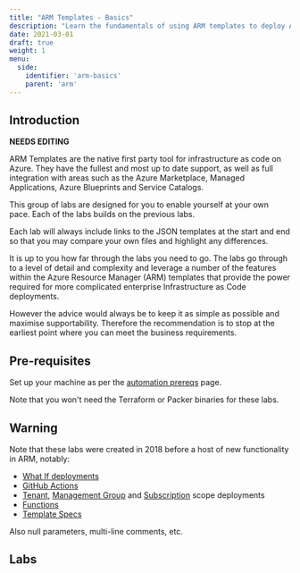 ```yaml
---
title: "ARM Templates - Basics"
description: "Learn the fundamentals of using ARM templates to deploy Azure resources."
date: 2021-03-01
draft: true
weight: 1
menu:
  side:
    identifier: 'arm-basics'
    parent: 'arm'
---
```


## Introduction

**NEEDS EDITING**

ARM Templates are the native first party tool for infrastructure as code on Azure. They have the fullest and most up to date support, as well as full integration with areas such as the Azure Marketplace, Managed Applications, Azure Blueprints and Service Catalogs.

This group of labs are designed for you to enable yourself at your own pace. Each of the labs builds on the previous labs.

Each lab will always include links to the JSON templates at the start and end so that you may compare your own files and highlight any differences.

It is up to you how far through the labs you need to go.  The labs go through to a level of detail and complexity and leverage a number of the features within the Azure Resource Manager (ARM) templates that provide the power required for more complicated enterprise Infrastructure as Code deployments.

However the advice would always be to keep it as simple as possible and maximise supportability.  Therefore the recommendation is to stop at the earliest point where you can meet the business requirements.

## Pre-requisites

Set up your machine as per the [automation prereqs](../prereqs) page.

Note that you won't need the Terraform or Packer binaries for these labs.

## Warning

Note that these labs were created in 2018 before a host of new functionality in ARM, notably:

* [What If deployments](https://docs.microsoft.com/azure/azure-resource-manager/templates/template-deploy-what-if)
* [GitHub Actions](https://docs.microsoft.com/azure/azure-resource-manager/templates/deploy-github-actions)
* [Tenant](https://docs.microsoft.com/azure/azure-resource-manager/templates/deploy-to-tenant), [Management Group](https://docs.microsoft.com/azure/azure-resource-manager/templates/deploy-to-management-group) and [Subscription](https://docs.microsoft.com/azure/azure-resource-manager/templates/deploy-to-subscription) scope deployments
* [Functions](https://docs.microsoft.com/azure/azure-resource-manager/templates/template-user-defined-functions)
* [Template Specs](https://docs.microsoft.com/azure/azure-resource-manager/templates/template-user-defined-functions)

Also null parameters, multi-line comments, etc.

## Labs
